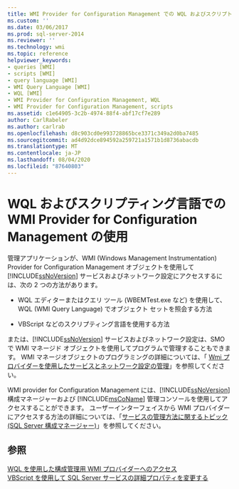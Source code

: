 ```yaml
---
title: WMI Provider for Configuration Management での WQL およびスクリプト言語の使用 |Microsoft Docs
ms.custom: ''
ms.date: 03/06/2017
ms.prod: sql-server-2014
ms.reviewer: ''
ms.technology: wmi
ms.topic: reference
helpviewer_keywords:
- queries [WMI]
- scripts [WMI]
- query language [WMI]
- WMI Query Language [WMI]
- WQL [WMI]
- WMI Provider for Configuration Management, WQL
- WMI Provider for Configuration Management, scripts
ms.assetid: c1e64905-3c2b-4974-88f4-abf17cf7e289
author: CarlRabeler
ms.author: carlrab
ms.openlocfilehash: d8c903cd0e993728865bce3371c349a2d0ba7485
ms.sourcegitcommit: ad4d92dce894592a259721a1571b1d8736abacdb
ms.translationtype: MT
ms.contentlocale: ja-JP
ms.lasthandoff: 08/04/2020
ms.locfileid: "87640803"
---
```

# <a name="using-wql-and-scripting-languages-with-the-wmi-provider-for-configuration-management"></a>WQL およびスクリプティング言語での WMI Provider for Configuration Management の使用
  管理アプリケーションが、WMI (Windows Management Instrumentation) Provider for Configuration Management オブジェクトを使用して [!INCLUDE[ssNoVersion](../../includes/ssnoversion-md.md)] サービスおよびネットワーク設定にアクセスするには、次の 2 つの方法があります。  
  
-   WQL エディターまたはクエリ ツール (WBEMTest.exe など) を使用して、WQL (WMI Query Language) でオブジェクト セットを照会する方法  
  
-   VBScript などのスクリプティング言語を使用する方法  
  
 または、[!INCLUDE[ssNoVersion](../../includes/ssnoversion-md.md)] サービスおよびネットワーク設定は、SMO で WMI マネージド オブジェクトを使用してプログラムで管理することもできます。 WMI マネージオブジェクトのプログラミングの詳細については、「 [Wmi プロバイダーを使用したサービスとネットワーク設定の管理](../server-management-objects-smo/tasks/managing-services-and-network-settings-by-using-wmi-provider.md)」を参照してください。  
  
 WMI provider for Configuration Management には、[!INCLUDE[ssNoVersion](../../includes/ssnoversion-md.md)] 構成マネージャーおよび [!INCLUDE[msCoName](../../includes/msconame-md.md)] 管理コンソールを使用してアクセスすることができます。 ユーザーインターフェイスから WMI プロバイダーにアクセスする方法の詳細については、「[サービスの管理方法に関するトピック &#40;SQL Server 構成マネージャー&#41;](../../database-engine/managing-services-how-to-topics-sql-server-configuration-manager.md)」を参照してください。  
  
## <a name="see-also"></a>参照  
 [WQL を使用した構成管理用 WMI プロバイダーへのアクセス](access-wmi-provider-for-configuration-management-using-wql.md)   
 [VBScript を使用して SQL Server サービスの詳細プロパティを変更する](access-wmi-provider-for-configuration-management-using-vbscript.md)  
  
  
